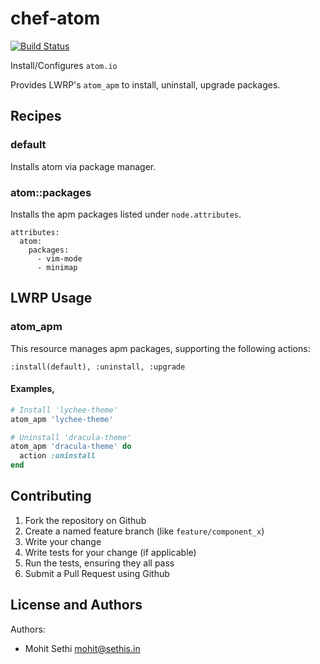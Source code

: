 chef-atom
=========

[![Build Status](https://travis-ci.org/mohitsethi/chef-atom.svg?branch=master)](https://travis-ci.org/mohitsethi/chef-atom)

Install/Configures `atom.io`

Provides LWRP's `atom_apm` to install, uninstall, upgrade packages.

Recipes
---------
### default
Installs atom via package manager.

### atom::packages
Installs the apm packages listed under `node.attributes`.

```
attributes:
  atom:
    packages:
      - vim-mode
      - minimap
```

LWRP Usage
---------

### atom_apm
This resource manages apm packages, supporting the following actions:

    :install(default), :uninstall, :upgrade

#### Examples,
  ```ruby
  # Install 'lychee-theme'
  atom_apm 'lychee-theme'

  # Uninstall 'dracula-theme'
  atom_apm 'dracula-theme' do
    action :uninstall
  end
  ```

Contributing
------------
1. Fork the repository on Github
2. Create a named feature branch (like `feature/component_x`)
3. Write your change
4. Write tests for your change (if applicable)
5. Run the tests, ensuring they all pass
6. Submit a Pull Request using Github

License and Authors
-------------------
Authors:
- Mohit Sethi <mohit@sethis.in>
